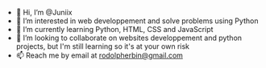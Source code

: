 - 👋 Hi, I’m @Juniix
- 👀 I’m interested in web developpement and solve problems using Python
- 🌱 I’m currently learning Python, HTML, CSS and JavaScript
- 💞️ I’m looking to collaborate on websites developpement and python projects, but I'm still learning so it's at your own risk
- 📫 Reach me by email at rodolpherbin@gmail.com

<!---
Juniix/Juniix is a ✨ special ✨ repository because its `README.md` (this file) appears on your GitHub profile.
You can click the Preview link to take a look at your changes.
--->
